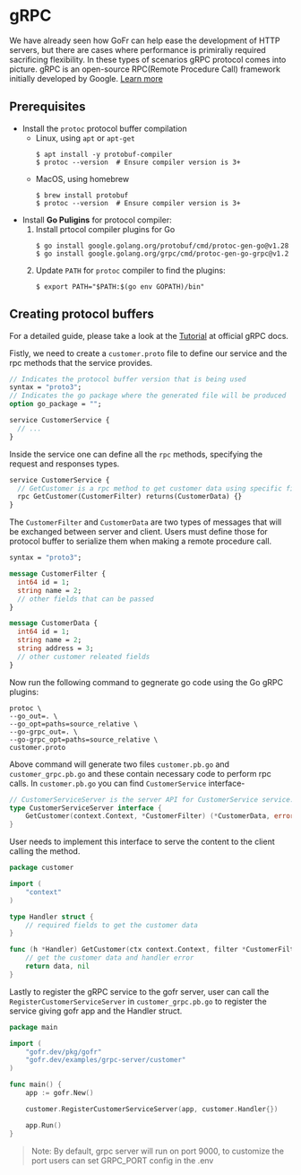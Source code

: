 # gRPC
We have already seen how GoFr can help ease the development of HTTP servers, but there are
cases where performance is primiraliy required sacrificing flexibility. In these types of 
scenarios gRPC protocol comes into picture. gRPC is an open-source RPC(Remote Procedure Call)
framework initially developed by Google. [Learn more](https://grpc.io/docs/what-is-grpc/introduction/)

## Prerequisites
- Install the `protoc` protocol buffer compilation
    - Linux, using `apt` or `apt-get`
        ```shell
        $ apt install -y protobuf-compiler
        $ protoc --version  # Ensure compiler version is 3+
        ```
    - MacOS, using homebrew
        ```shell
        $ brew install protobuf
        $ protoc --version  # Ensure compiler version is 3+  
        ```
- Install **Go Puligins** for protocol compiler:
    1. Install prtocol compiler plugins for Go
       ```shell
       $ go install google.golang.org/protobuf/cmd/protoc-gen-go@v1.28
       $ go install google.golang.org/grpc/cmd/protoc-gen-go-grpc@v1.2
       ```
    2. Update `PATH` for `protoc` compiler to find the plugins:
       ```shell
       $ export PATH="$PATH:$(go env GOPATH)/bin"
       ```
       
## Creating protocol buffers
For a detailed guide, please take a look at the [Tutorial](https://grpc.io/docs/languages/go/basics/) at official gRPC docs.

Fistly, we need to create a `customer.proto` file to define our service and the rpc methods that the service provides.
```protobuf
// Indicates the protocol buffer version that is being used
syntax = "proto3";
// Indicates the go package where the generated file will be produced
option go_package = "";

service CustomerService {
  // ...
}
```
Inside the service one can define all the `rpc` methods, specifying the request and responses types.
```protobuf
service CustomerService {
  // GetCustomer is a rpc method to get customer data using specific filters
  rpc GetCustomer(CustomerFilter) returns(CustomerData) {}
}
```
The `CustomerFilter` and `CustomerData` are two types of messages that will be exchanged between server
and client. Users must define those for protocol buffer to serialize them when making a remote procedure call.
```protobuf
syntax = "proto3";

message CustomerFilter {
  int64 id = 1;
  string name = 2;
  // other fields that can be passed
}

message CustomerData {
  int64 id = 1;
  string name = 2;
  string address = 3;
  // other customer releated fields
}
```

Now run the following command to gegnerate go code using the Go gRPC plugins:
```shell
protoc \
--go_out=. \
--go_opt=paths=source_relative \
--go-grpc_out=. \
--go-grpc_opt=paths=source_relative \ 
customer.proto
```
Above command will generate two files `customer.pb.go` and `customer_grpc.pb.go` and these contain necessary code to perform rpc calls.
In `customer.pb.go` you can find `CustomerService` interface-
```go
// CustomerServiceServer is the server API for CustomerService service.
type CustomerServiceServer interface {
    GetCustomer(context.Context, *CustomerFilter) (*CustomerData, error)
}
```
User needs to implement this interface to serve the content to the client calling the method.
```go
package customer

import (
    "context"
)

type Handler struct {
    // required fields to get the customer data
}

func (h *Handler) GetCustomer(ctx context.Context, filter *CustomerFilter) (*CustomerData, error) {
	// get the customer data and handler error
	return data, nil
}
```

Lastly to register the gRPC service to the gofr server, user can call the `RegisterCustomerServiceServer` in `customer_grpc.pb.go`
to register the service giving gofr app and the Handler struct.
```go
package main

import (
	"gofr.dev/pkg/gofr"
	"gofr.dev/examples/grpc-server/customer"
)

func main() {
	app := gofr.New()

	customer.RegisterCustomerServiceServer(app, customer.Handler{})

	app.Run()
}
```
>Note: By default, grpc server will run on port 9000, to customize the port users can set GRPC_PORT config in the .env